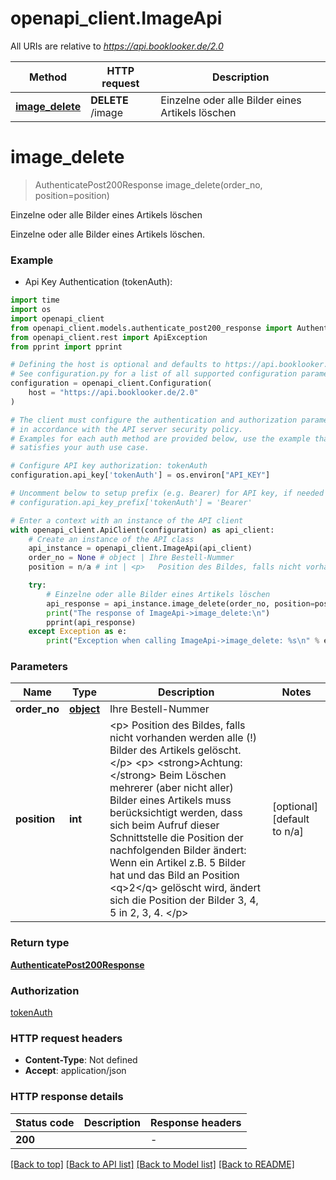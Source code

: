 # openapi_client.ImageApi

All URIs are relative to *https://api.booklooker.de/2.0*

Method | HTTP request | Description
------------- | ------------- | -------------
[**image_delete**](ImageApi.md#image_delete) | **DELETE** /image | Einzelne oder alle Bilder eines Artikels löschen


# **image_delete**
> AuthenticatePost200Response image_delete(order_no, position=position)

Einzelne oder alle Bilder eines Artikels löschen

Einzelne oder alle Bilder eines Artikels löschen.

### Example

* Api Key Authentication (tokenAuth):
```python
import time
import os
import openapi_client
from openapi_client.models.authenticate_post200_response import AuthenticatePost200Response
from openapi_client.rest import ApiException
from pprint import pprint

# Defining the host is optional and defaults to https://api.booklooker.de/2.0
# See configuration.py for a list of all supported configuration parameters.
configuration = openapi_client.Configuration(
    host = "https://api.booklooker.de/2.0"
)

# The client must configure the authentication and authorization parameters
# in accordance with the API server security policy.
# Examples for each auth method are provided below, use the example that
# satisfies your auth use case.

# Configure API key authorization: tokenAuth
configuration.api_key['tokenAuth'] = os.environ["API_KEY"]

# Uncomment below to setup prefix (e.g. Bearer) for API key, if needed
# configuration.api_key_prefix['tokenAuth'] = 'Bearer'

# Enter a context with an instance of the API client
with openapi_client.ApiClient(configuration) as api_client:
    # Create an instance of the API class
    api_instance = openapi_client.ImageApi(api_client)
    order_no = None # object | Ihre Bestell-Nummer
    position = n/a # int | <p>   Position des Bildes, falls nicht vorhanden werden alle (!) Bilder des Artikels gelöscht. </p> <p>   <strong>Achtung:</strong> Beim Löschen mehrerer (aber nicht aller) Bilder eines Artikels muss   berücksichtigt werden, dass sich beim Aufruf dieser Schnittstelle die Position der nachfolgenden Bilder   ändert: Wenn ein Artikel z.B. 5 Bilder hat und das Bild an Position <q>2</q> gelöscht wird,   ändert sich die Position der Bilder 3, 4, 5 in 2, 3, 4. </p>  (optional) (default to n/a)

    try:
        # Einzelne oder alle Bilder eines Artikels löschen
        api_response = api_instance.image_delete(order_no, position=position)
        print("The response of ImageApi->image_delete:\n")
        pprint(api_response)
    except Exception as e:
        print("Exception when calling ImageApi->image_delete: %s\n" % e)
```



### Parameters

Name | Type | Description  | Notes
------------- | ------------- | ------------- | -------------
 **order_no** | [**object**](.md)| Ihre Bestell-Nummer | 
 **position** | **int**| &lt;p&gt;   Position des Bildes, falls nicht vorhanden werden alle (!) Bilder des Artikels gelöscht. &lt;/p&gt; &lt;p&gt;   &lt;strong&gt;Achtung:&lt;/strong&gt; Beim Löschen mehrerer (aber nicht aller) Bilder eines Artikels muss   berücksichtigt werden, dass sich beim Aufruf dieser Schnittstelle die Position der nachfolgenden Bilder   ändert: Wenn ein Artikel z.B. 5 Bilder hat und das Bild an Position &lt;q&gt;2&lt;/q&gt; gelöscht wird,   ändert sich die Position der Bilder 3, 4, 5 in 2, 3, 4. &lt;/p&gt;  | [optional] [default to n/a]

### Return type

[**AuthenticatePost200Response**](AuthenticatePost200Response.md)

### Authorization

[tokenAuth](../README.md#tokenAuth)

### HTTP request headers

 - **Content-Type**: Not defined
 - **Accept**: application/json

### HTTP response details
| Status code | Description | Response headers |
|-------------|-------------|------------------|
**200** |  |  -  |

[[Back to top]](#) [[Back to API list]](../README.md#documentation-for-api-endpoints) [[Back to Model list]](../README.md#documentation-for-models) [[Back to README]](../README.md)

